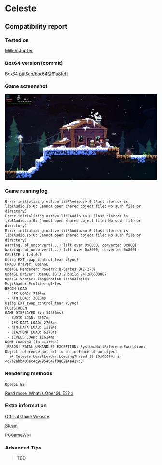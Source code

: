 # Celeste

## Compatibility report

### Tested on

[Milk-V Jupiter](/docs/hardwares#milk-v-jupiter-soc-spacemit-m1)

### Box64 version (commit)

Box64 [ptitSeb/box64@91a8fef1](https://github.com/ptitSeb/box64/tree/91a8fef1)

### Game screenshot

![screenshot](./img/Celeste.png)

### Game running log

```shell
Error initializing native libFAudio.so.0 (last dlerror is libFAudio.so.0: Cannot open shared object file: No such file or directory)
Error initializing native libFAudio.so.0 (last dlerror is libFAudio.so.0: Cannot open shared object file: No such file or directory)
Error initializing native libFAudio.so.0 (last dlerror is libFAudio.so.0: Cannot open shared object file: No such file or directory)
Warning, of_unconvert(...) left over 0x8000, converted 0x8001
Warning, of_unconvert(...) left over 0x8000, converted 0x8001
CELESTE : 1.4.0.0
Using EXT_swap_control_tear VSync!
FNA3D Driver: OpenGL
OpenGL Renderer: PowerVR B-Series BXE-2-32
OpenGL Driver: OpenGL ES 3.2 build 24.2@6603887
OpenGL Vendor: Imagination Technologies
MojoShader Profile: glsles
BEGIN LOAD
 - GFX LOAD: 7167ms
 - MTN LOAD: 3018ms
Using EXT_swap_control_tear VSync!
FULLSCREEN
GAME DISPLAYED (in 14386ms)
 - AUDIO LOAD: 3667ms
 - GFX DATA LOAD: 2708ms
 - MTN DATA LOAD: 1119ms
 - DIA/FONT LOAD: 6178ms
 - LEVELS LOAD: 11614ms
DONE LOADING (in 41170ms)
[ERROR] FATAL UNHANDLED EXCEPTION: System.NullReferenceException: Object reference not set to an instance of an object
  at Celeste.LevelLoader.LoadingThread () [0x001f4] in <d7b2abb405ec4c97954549f0a02e4a41>:0
```

### Rendering methods

```shell
OpenGL ES
```

[Read more: What is OpenGL ES? »](/docs/faq#what-is-opengl-es)

### Extra information

[Official Game Website](https://www.celestegame.com/)

[Steam](https://store.steampowered.com/app/504230/Celeste/)

[PCGameWiki](https://www.pcgamingwiki.com/wiki/Celeste)

### Advanced Tips

> TBD
